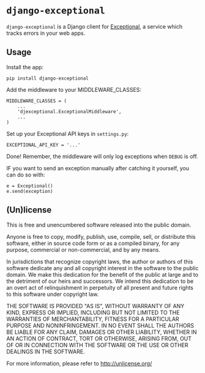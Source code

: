 # `django-exceptional`

`django-exceptional` is a Django client for [Exceptional][], a service which
tracks errors in your web apps.

  [exceptional]: http://getexceptional.com/


## Usage

Install the app:

    pip install django-exceptional

Add the middleware to your MIDDLEWARE_CLASSES:

    MIDDLEWARE_CLASSES = (
        ...
        'djexceptional.ExceptionalMiddleware',
        ...
    )

Set up your Exceptional API keys in `settings.py`:

    EXCEPTIONAL_API_KEY = '...'

Done! Remember, the middleware will only log exceptions when `DEBUG` is off.

IF you want to send an exception manually after catching it yourself, you can do so with:

    e = Exceptional()
    e.send(exception)
    
    
## (Un)license

This is free and unencumbered software released into the public domain.

Anyone is free to copy, modify, publish, use, compile, sell, or
distribute this software, either in source code form or as a compiled
binary, for any purpose, commercial or non-commercial, and by any
means.

In jurisdictions that recognize copyright laws, the author or authors
of this software dedicate any and all copyright interest in the
software to the public domain. We make this dedication for the benefit
of the public at large and to the detriment of our heirs and
successors. We intend this dedication to be an overt act of
relinquishment in perpetuity of all present and future rights to this
software under copyright law.

THE SOFTWARE IS PROVIDED "AS IS", WITHOUT WARRANTY OF ANY KIND,
EXPRESS OR IMPLIED, INCLUDING BUT NOT LIMITED TO THE WARRANTIES OF
MERCHANTABILITY, FITNESS FOR A PARTICULAR PURPOSE AND NONINFRINGEMENT.
IN NO EVENT SHALL THE AUTHORS BE LIABLE FOR ANY CLAIM, DAMAGES OR
OTHER LIABILITY, WHETHER IN AN ACTION OF CONTRACT, TORT OR OTHERWISE,
ARISING FROM, OUT OF OR IN CONNECTION WITH THE SOFTWARE OR THE USE OR
OTHER DEALINGS IN THE SOFTWARE.

For more information, please refer to <http://unlicense.org/>
